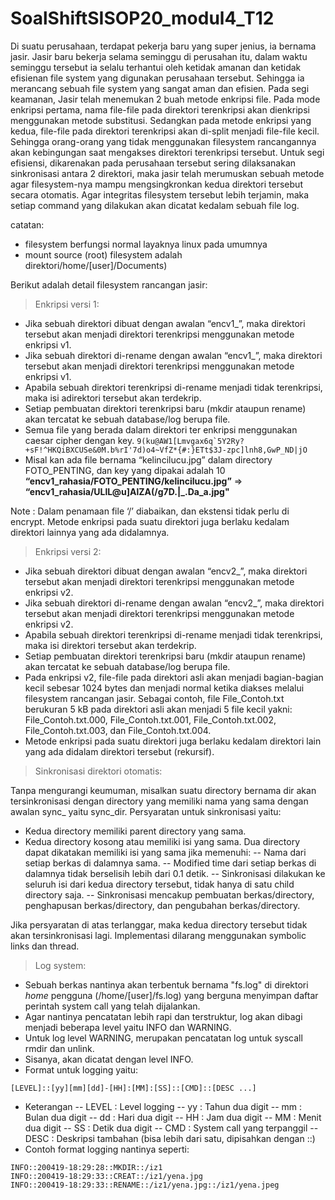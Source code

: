 # SoalShiftSISOP20_modul4_T12

Di suatu perusahaan, terdapat pekerja baru yang super jenius, ia bernama jasir. Jasir baru bekerja selama seminggu di perusahan itu, dalam waktu seminggu tersebut ia selalu terhantui oleh ketidak amanan dan ketidak efisienan file system yang digunakan perusahaan tersebut. Sehingga ia merancang sebuah file system yang sangat aman dan efisien. Pada segi keamanan, Jasir telah menemukan 2 buah metode enkripsi file. Pada mode enkripsi pertama, nama file-file pada direktori terenkripsi akan dienkripsi menggunakan metode substitusi. Sedangkan pada metode enkripsi yang kedua, file-file pada direktori terenkripsi akan di-split menjadi file-file kecil. Sehingga orang-orang yang tidak menggunakan filesystem rancangannya akan kebingungan saat mengakses direktori terenkripsi tersebut. Untuk segi efisiensi, dikarenakan pada perusahaan tersebut sering dilaksanakan sinkronisasi antara 2 direktori, maka jasir telah merumuskan sebuah metode agar filesystem-nya mampu mengsingkronkan kedua direktori tersebut secara otomatis. Agar integritas filesystem tersebut lebih terjamin, maka setiap command yang dilakukan akan dicatat kedalam sebuah file log.

catatan:
- filesystem berfungsi normal layaknya linux pada umumnya
- mount source (root) filesystem adalah direktori/home/[user]/Documents)

Berikut adalah detail filesystem rancangan jasir:
>Enkripsi versi 1:
- Jika sebuah direktori dibuat dengan awalan “encv1_”, maka direktori tersebut akan menjadi direktori terenkripsi menggunakan metode enkripsi v1.
- Jika sebuah direktori di-rename dengan awalan “encv1_”, maka direktori tersebut akan menjadi direktori terenkripsi menggunakan metode enkripsi v1.
- Apabila sebuah direktori terenkripsi di-rename menjadi tidak terenkripsi, maka isi adirektori tersebut akan terdekrip.
- Setiap pembuatan direktori terenkripsi baru (mkdir ataupun rename) akan tercatat ke sebuah database/log berupa file.
- Semua file yang berada dalam direktori ter enkripsi menggunakan caesar cipher dengan key.
``
9(ku@AW1[Lmvgax6q`5Y2Ry?+sF!^HKQiBXCUSe&0M.b%rI'7d)o4~VfZ*{#:}ETt$3J-zpc]lnh8,GwP_ND|jO
``
- Misal kan ada file bernama “kelincilucu.jpg” dalam directory FOTO_PENTING, dan key yang dipakai adalah 10
**“encv1_rahasia/FOTO_PENTING/kelincilucu.jpg”** => **“encv1_rahasia/ULlL@u]AlZA(/g7D.|_.Da_a.jpg"**

Note : Dalam penamaan file ‘/’ diabaikan, dan ekstensi tidak perlu di encrypt. Metode enkripsi pada suatu direktori juga berlaku kedalam direktori lainnya yang ada didalamnya.
>Enkripsi versi 2:
- Jika sebuah direktori dibuat dengan awalan “encv2_”, maka direktori tersebut akan menjadi direktori terenkripsi menggunakan metode enkripsi v2.
- Jika sebuah direktori di-rename dengan awalan “encv2_”, maka direktori tersebut akan menjadi direktori terenkripsi menggunakan metode enkripsi v2.
- Apabila sebuah direktori terenkripsi di-rename menjadi tidak terenkripsi, maka isi direktori tersebut akan terdekrip.
- Setiap pembuatan direktori terenkripsi baru (mkdir ataupun rename) akan tercatat ke sebuah database/log berupa file.
- Pada enkripsi v2, file-file pada direktori asli akan menjadi bagian-bagian kecil sebesar 1024 bytes dan menjadi normal ketika diakses melalui filesystem rancangan jasir. Sebagai contoh, file File_Contoh.txt berukuran 5 kB pada direktori asli akan menjadi 5 file kecil yakni: File_Contoh.txt.000, File_Contoh.txt.001, File_Contoh.txt.002, File_Contoh.txt.003, dan File_Contoh.txt.004.
- Metode enkripsi pada suatu direktori juga berlaku kedalam direktori lain yang ada didalam direktori tersebut (rekursif).
>Sinkronisasi direktori otomatis:

Tanpa mengurangi keumuman, misalkan suatu directory bernama dir akan tersinkronisasi dengan directory yang memiliki nama yang sama dengan awalan sync_ yaitu sync_dir. Persyaratan untuk sinkronisasi yaitu:
- Kedua directory memiliki parent directory yang sama.
- Kedua directory kosong atau memiliki isi yang sama. Dua directory dapat dikatakan memiliki isi yang sama jika memenuhi:
-- Nama dari setiap berkas di dalamnya sama.
-- Modified time dari setiap berkas di dalamnya tidak berselisih lebih dari 0.1 detik.
-- Sinkronisasi dilakukan ke seluruh isi dari kedua directory tersebut, tidak hanya di satu child directory saja.
-- Sinkronisasi mencakup pembuatan berkas/directory, penghapusan berkas/directory, dan pengubahan berkas/directory.

Jika persyaratan di atas terlanggar, maka kedua directory tersebut tidak akan tersinkronisasi lagi. Implementasi dilarang menggunakan symbolic links dan thread.
>Log system:
- Sebuah berkas nantinya akan terbentuk bernama "fs.log" di direktori *home* pengguna (/home/[user]/fs.log) yang berguna menyimpan daftar perintah system call yang telah dijalankan.
- Agar nantinya pencatatan lebih rapi dan terstruktur, log akan dibagi menjadi beberapa level yaitu INFO dan WARNING.
- Untuk log level WARNING, merupakan pencatatan log untuk syscall rmdir dan unlink.
- Sisanya, akan dicatat dengan level INFO.
- Format untuk logging yaitu:
```
[LEVEL]::[yy][mm][dd]-[HH]:[MM]:[SS]::[CMD]::[DESC ...]
```
- Keterangan
-- LEVEL : Level logging
-- yy : Tahun dua digit
-- mm : Bulan dua digit
-- dd : Hari dua digit
-- HH : Jam dua digit
-- MM : Menit dua digit
-- SS : Detik dua digit
-- CMD : System call yang terpanggil
-- DESC : Deskripsi tambahan (bisa lebih dari satu, dipisahkan dengan ::)
- Contoh format logging nantinya seperti:
```
INFO::200419-18:29:28::MKDIR::/iz1
INFO::200419-18:29:33::CREAT::/iz1/yena.jpg
INFO::200419-18:29:33::RENAME::/iz1/yena.jpg::/iz1/yena.jpeg
```
